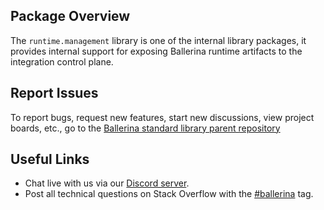## Package Overview

The `runtime.management` library is one of the internal library packages, it provides internal support for exposing Ballerina runtime artifacts to the integration control plane.

## Report Issues

To report bugs, request new features, start new discussions, view project boards, etc., go to the <a target="_blank" href="https://github.com/ballerina-platform/ballerina-standard-library">Ballerina standard library parent repository</a>

## Useful Links

* Chat live with us via our <a target="_blank" href="https://discord.gg/ballerinalang">Discord server</a>.
* Post all technical questions on Stack Overflow with the <a target="_blank" href="https://stackoverflow.com/questions/tagged/ballerina">#ballerina</a> tag.
